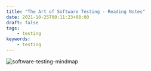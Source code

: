 ```yaml
---
title: "The Art of Software Testing - Reading Notes"
date: 2021-10-25T00:11:23+08:00
draft: false
tags:
    - testing
keywords:
    - testing
---
```


![software-testing-mindmap](../../post-image/art-testing/markmap.png)